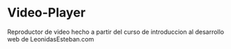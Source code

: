 # Video-Player

Reproductor de video hecho a partir del curso de introduccion al desarrollo web de LeonidasEsteban.com
